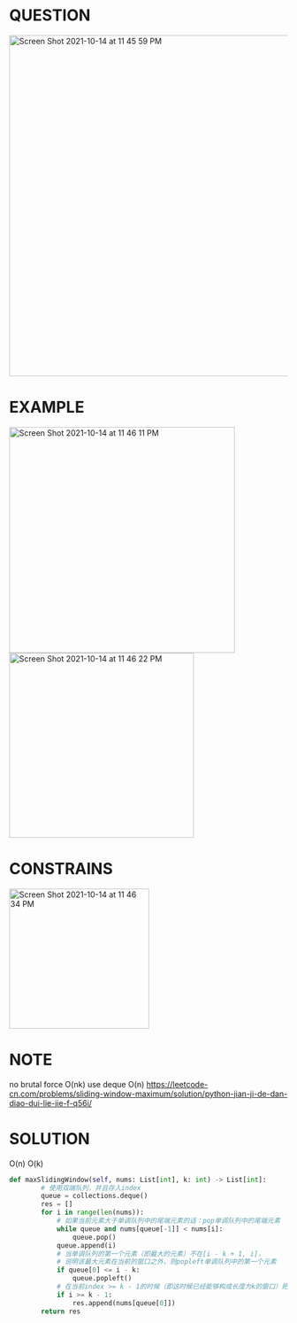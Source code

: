 # QUESTION
<img width="616" alt="Screen Shot 2021-10-14 at 11 45 59 PM" src="https://user-images.githubusercontent.com/64442606/137429120-c80bcc6c-b88d-44f7-8480-6581282c389d.png">

# EXAMPLE
<img width="408" alt="Screen Shot 2021-10-14 at 11 46 11 PM" src="https://user-images.githubusercontent.com/64442606/137429132-e623e758-cd6b-4b6e-9aa2-aa76be3900f8.png">
<img width="334" alt="Screen Shot 2021-10-14 at 11 46 22 PM" src="https://user-images.githubusercontent.com/64442606/137429147-87c1fabf-c051-481a-892f-b06059d529ae.png">

# CONSTRAINS
<img width="253" alt="Screen Shot 2021-10-14 at 11 46 34 PM" src="https://user-images.githubusercontent.com/64442606/137429164-edb6b88f-7967-48bf-82a1-4db1bde3f01f.png">

# NOTE
no brutal force O(nk) use deque O(n) 
https://leetcode-cn.com/problems/sliding-window-maximum/solution/python-jian-ji-de-dan-diao-dui-lie-jie-f-q56i/
# SOLUTION 
O(n) O(k)
```python
def maxSlidingWindow(self, nums: List[int], k: int) -> List[int]:
        # 使用双端队列，并且存入index
        queue = collections.deque()
        res = []
        for i in range(len(nums)):
            # 如果当前元素大于单调队列中的尾端元素的话：pop单调队列中的尾端元素
            while queue and nums[queue[-1]] < nums[i]:
                queue.pop()
            queue.append(i)
            # 当单调队列的第一个元素（即最大的元素）不在[i - k + 1, i]，
            # 说明该最大元素在当前的窗口之外，则popleft单调队列中的第一个元素
            if queue[0] <= i - k:
                queue.popleft()
            # 在当前index >= k - 1的时候（即这时候已经能够构成长度为k的窗口）把单调队列的第一个元素加入到结果中去
            if i >= k - 1:
                res.append(nums[queue[0]])
        return res

```
